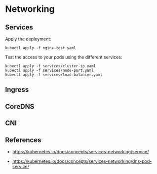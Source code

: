 # Networking

## Services

Apply the deployment:
```
kubectl apply -f nginx-test.yaml
```

Test the access to your pods using the different services:
```
kubectl apply -f services/cluster-ip.yaml
kubectl apply -f services/node-port.yaml
kubectl apply -f services/load-balancer.yaml
```

## Ingress

## CoreDNS

## CNI

## References

- https://kubernetes.io/docs/concepts/services-networking/service/

- https://kubernetes.io/docs/concepts/services-networking/dns-pod-service/